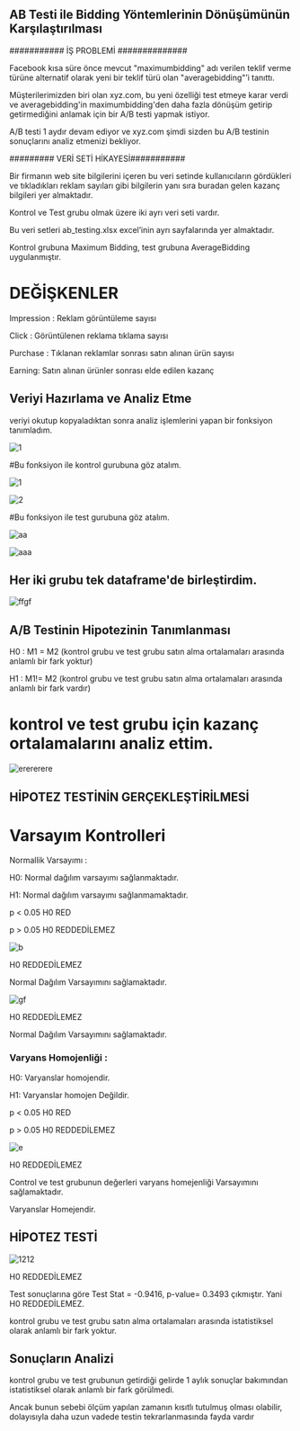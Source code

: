##  AB Testi ile Bidding Yöntemlerinin Dönüşümünün Karşılaştırılması ## 


########### İŞ PROBLEMİ ##############

Facebook kısa süre önce mevcut "maximumbidding" adı verilen teklif verme türüne alternatif olarak yeni bir teklif türü olan "averagebidding"’i tanıttı.

Müşterilerimizden biri olan xyz.com, bu yeni özelliği test etmeye karar verdi ve averagebidding'in maximumbidding'den daha fazla dönüşüm getirip getirmediğini anlamak için bir A/B testi yapmak istiyor.

A/B testi 1 aydır devam ediyor ve xyz.com şimdi sizden bu A/B testinin sonuçlarını analiz etmenizi bekliyor.


######### VERİ SETİ HİKAYESİ###########

Bir firmanın web site bilgilerini içeren bu veri setinde kullanıcıların gördükleri ve tıkladıkları reklam sayıları gibi bilgilerin yanı sıra
buradan gelen kazanç bilgileri yer almaktadır.

Kontrol ve Test grubu olmak üzere iki ayrı veri seti vardır.

Bu veri setleri ab_testing.xlsx excel’inin ayrı sayfalarında yer almaktadır.

Kontrol grubuna Maximum Bidding, test grubuna AverageBidding uygulanmıştır.


# DEĞİŞKENLER

Impression : Reklam görüntüleme sayısı

Click : Görüntülenen reklama tıklama sayısı

Purchase : Tıklanan reklamlar sonrası satın alınan ürün sayısı

Earning: Satın alınan ürünler sonrası elde edilen kazanç


##  Veriyi Hazırlama ve Analiz Etme 

veriyi okutup kopyaladıktan sonra analiz işlemlerini yapan bir fonksiyon tanımladım.

![1](https://user-images.githubusercontent.com/101973346/170588465-c3badce2-cf10-46a2-8754-517e9ff5b4e5.png)

#Bu fonksiyon ile kontrol gurubuna göz atalım.

![1](https://user-images.githubusercontent.com/101973346/170588650-6192b007-e95a-451c-9ee4-9eaec84df235.png)

![2](https://user-images.githubusercontent.com/101973346/170588664-523606e2-bfb5-4f95-9bb0-cdc15f50c479.png)


#Bu fonksiyon ile test gurubuna göz atalım.

![aa](https://user-images.githubusercontent.com/101973346/170588775-0c9906b4-67c0-456e-9d48-f106d9faee4d.png)

![aaa](https://user-images.githubusercontent.com/101973346/170588780-3f670e79-6fee-479d-893a-cd489819718d.png)


## Her iki grubu tek dataframe'de birleştirdim.

![ffgf](https://user-images.githubusercontent.com/101973346/170588883-e10ea5b9-a50c-4a31-b925-d03960c407e0.png)


## A/B Testinin Hipotezinin Tanımlanması

H0 : M1 = M2 (kontrol grubu ve test grubu satın alma ortalamaları arasında anlamlı bir fark yoktur)

H1 : M1!= M2 (kontrol grubu ve test grubu satın alma ortalamaları arasında anlamlı bir fark vardır)


# kontrol ve test grubu için kazanç ortalamalarını analiz ettim.

![erererere](https://user-images.githubusercontent.com/101973346/170588990-be9a65ce-ab87-4c2c-bf2d-2b9bf033745a.png)


## HİPOTEZ TESTİNİN GERÇEKLEŞTİRİLMESİ 

# Varsayım Kontrolleri

Normallik Varsayımı :

H0: Normal dağılım varsayımı sağlanmaktadır.

H1: Normal dağılım varsayımı sağlanmamaktadır.

p < 0.05 H0 RED

p > 0.05 H0 REDDEDİLEMEZ

![b](https://user-images.githubusercontent.com/101973346/170589084-9bc3f4f7-f84c-4b6a-9f68-b4e762427223.png)

H0 REDDEDİLEMEZ

Normal Dağılım Varsayımını sağlamaktadır.

![gf](https://user-images.githubusercontent.com/101973346/170589148-a18e074c-2623-4cc5-8d4a-d544d6fe51bd.png)

H0 REDDEDİLEMEZ

Normal Dağılım Varsayımını sağlamaktadır.

### Varyans Homojenliği :

H0: Varyanslar homojendir.

H1: Varyanslar homojen Değildir.

p < 0.05 H0 RED

p > 0.05 H0 REDDEDİLEMEZ

![e](https://user-images.githubusercontent.com/101973346/170589254-e3426ca4-9c6f-49de-81cf-51e395ebffa7.png)

H0 REDDEDİLEMEZ

Control ve test grubunun değerleri varyans homejenliği Varsayımını sağlamaktadır.

Varyanslar Homejendir.

## HİPOTEZ TESTİ 

![1212](https://user-images.githubusercontent.com/101973346/170589320-d012dede-0299-4111-a096-56b462acd131.png)

H0 REDDEDİLEMEZ

Test sonuçlarına göre Test Stat = -0.9416, p-value= 0.3493 çıkmıştır. Yani H0 REDDEDİLEMEZ.

kontrol grubu ve test grubu satın alma ortalamaları arasında istatistiksel olarak anlamlı bir fark yoktur.

## Sonuçların Analizi 

kontrol grubu ve test grubunun getirdiği gelirde 1 aylık sonuçlar bakımından istatistiksel olarak anlamlı bir fark görülmedi.

Ancak bunun sebebi ölçüm yapılan zamanın kısıtlı tutulmuş olması olabilir, dolayısıyla daha uzun vadede testin tekrarlanmasında fayda vardır


